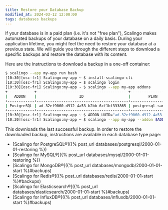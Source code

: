 ```yaml
---
title: Restore your Database Backup
modified_at: 2024-03-12 12:00:00
tags: databases backups
---
```


If your database is in a paid plan (i.e. it's not "free plan"), Scalingo makes automated backups of
your database on a daily basis. During your application lifetime, you might feel the need to restore
your database at a previous state. We will guide you through the different steps to download a
specific backups and restore the database with its content.

Here are the instructions to download a backup in a one-off container:

```sh
$ scalingo --app my-app run bash
[10:30][osc-fr1] Scalingo:my-app ~ $ install-scalingo-cli
[10:30][osc-fr1] Scalingo:my-app ~ $ scalingo login
[10:30][osc-fr1] Scalingo:my-app ~ $ scalingo --app my-app addons
+------------+-----------------------------------------+--------------------+---------+
|   ADDON    |                   ID                    |        PLAN        | STATUS  |
+------------+-----------------------------------------+--------------------+---------+
| PostgreSQL | ad-32ef9060-d912-4a53-b2bb-6cf1bf333865 | postgresql-sandbox | running |
+------------+-----------------------------------------+--------------------+---------+
[10:30][osc-fr1] Scalingo:my-app ~ $ ADDON_UUID="ad-32ef9060-d912-4a53-b2bb-6cf1bf333865"
[10:30][osc-fr1] Scalingo:my-app ~ $ scalingo --app my-app --addon $ADDON_UUID backups-download
```

This downloads the last successful backup. In order to restore the downloaded backup, instructions are available in each database type page:

- [Scalingo for PostgreSQL®]({% post_url databases/postgresql/2000-01-01-restoring %})
- [Scalingo for MySQL®]({% post_url databases/mysql/2000-01-01-restoring %})
- [Scalingo for MongoDB®]({% post_url databases/mongodb/2000-01-01-start %}#backups)
- [Scalingo for Redis®]({% post_url databases/redis/2000-01-01-start %}#backups)
- [Scalingo for Elasticsearch®]({% post_url databases/elasticsearch/2000-01-01-start %}#backups)
- [Scalingo for InfluxDB®]({% post_url databases/influxdb/2000-01-01-start %}#backups)
